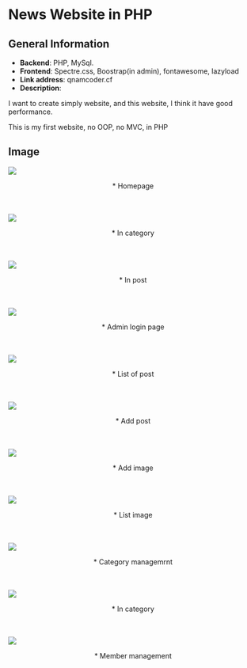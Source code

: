 # News Website in PHP

## General Information
+ **Backend**: PHP, MySql.
+ **Frontend**: Spectre.css, Boostrap(in admin), fontawesome, lazyload
+ **Link address**: qnamcoder.cf
+ **Description**: 
 <p>I want to create simply website, and this website, I think it have good performance.</p>
 <p>This is my first website, no OOP, no MVC, in PHP</p>

## Image
<img src="user guide/Home-page.png">
<p align="center">* Homepage</p>
<br><br>
<img src="user guide/In-category.png">
<p align="center">* In category</p>
<br><br>
<img src="user guide/In-post.png">
<p align="center">* In post</p>
<br><br>
<img src="user guide/admin-login-page.png">
<p align="center">* Admin login page</p>
<br><br>
<img src="user guide/list-post.png">
<p align="center">* List of post</p>

<br><br>
<img src="user guide/add-post.png">
<p align="center">* Add post</p>

<br><br>
<img src="user guide/add-image.png">
<p align="center">* Add image</p>

<br><br>
<img src="user guide/list-image.png">
<p align="center">* List image</p>

<br><br>
<img src="user guide/category.png">
<p align="center">* Category managemrnt</p>

<br><br>
<img src="user guide/In-category.png">
<p align="center">* In category</p>

<br><br>
<img src="user guide/member.png">
<p align="center">* Member management</p>


